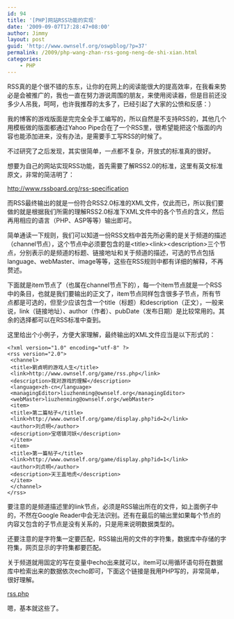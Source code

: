 ```yaml
---
id: 94
title: '[PHP]网站RSS功能的实现'
date: '2009-09-07T17:28:47+08:00'
author: Jimmy
layout: post
guid: 'http://www.ownself.org/oswpblog/?p=37'
permalink: /2009/php-wang-zhan-rss-gong-neng-de-shi-xian.html
categories:
    - PHP
---
```


RSS真的是个很不错的东东，让你的在网上的阅读能很大的提高效率，在我看来势必是会被推广的，我也一直在努力游说周围的朋友，来使用阅读器，但是目前还没多少人吊我，呵呵，也许我推荐的太多了，已经引起了大家的公愤和反感：）

我的博客的游戏版面是完完全全手工编写的，所以自然是不支持RSS的，其他几个用模板做的版面都通过Yahoo Pipe合在了一个RSS里，很希望能把这个版面的内容也能添加进来，没有办法，是需要手工写RSS的时候了。

不过研究了之后发现，其实很简单，一点都不复杂，开放式的标准真的很好。

想要为自己的网站实现RSS功能，首先需要了解RSS2.0的标准，这里有英文标准原文，非常的简洁明了：

<http://www.rssboard.org/rss-specification>

而RSS最终输出的就是一份符合RSS2.0标准的XML文件，仅此而已，所以我们要做的就是根据我们所需的理解RSS2.0标准下XML文件中的各个节点的含义，然后再用相应的语言（PHP、ASP等等）输出即可。

简单通读一下规则，我们可以知道一份RSS文档中首先所必需的是关于频道的描述（channel节点），这个节点中必须要包含的是\<title\>\<link\>\<description\>三个节点，分别表示的是频道的标题、链接地址和关于频道的描述，可选的节点包括language、webMaster、image等等，这些在RSS规则中都有详细的解释，不再赘述。

下面就是item节点了（也属在channel节点下的），每一个item节点就是一个RSS中的条目，也就是我们要输出的正文了，item节点同样包含很多子节点，所有节点都是可选的，但至少应该包含一个title（标题）和description（正文），一般来说，link（链接地址）、author（作者）、pubDate（发布日期）是比较常用的。其余的选择都可以在RSS标准中查到。

这里给出个小例子，方便大家理解，最终输出的XML文件应当是以下形式的：

```
<?xml version="1.0" encoding="utf-8" ?>
<rss version="2.0">
 <channel>
 <title>劉貞明的游戏人生</title>
 <link>http://www.ownself.org/game/rss.php</link>
 <description>我对游戏的理解</description>
 <language>zh-cn</language>
 <managingEditor>liuzhenming@ownself.org</managingEditor>
 <webMaster>liuzhenming@ownself.org</webMaster>
 <item>
 <title>第二篇帖子</title>
 <link>http://www.ownself.org/game/display.php?id=2</link>
 <author>刘贞明</author>
 <description>宝塔镇河妖</description>
 </item>
 <item>
 <title>第一篇帖子</title>
 <link>http://www.ownself.org/game/display.php?id=1</link>
 <author>刘贞明</author>
 <description>天王盖地虎</description>
 </item>
 </channel>
</rss>
```

要注意的是频道描述里的link节点，必须是RSS输出所在的文件，如上面例子中的，不然在Google Reader中会无法识别。还有在最后的输出里如果每个节点的内容又包含<string></string>的子节点是没有关系的，只是用来说明数据类型的。

还要注意的是字符集一定要匹配，RSS输出用的文件的字符集，数据库中存储的字符集，网页显示的字符集都要匹配。

关于频道就用固定的写在变量中echo出来就可以，item可以用循环语句将在数据库中检索出来的数据依次echo即可，下面这个链接是我用PHP写的，非常简单，很好理解。

[rss.php](http://cid-507861a5ffb49bea.skydrive.live.com/self.aspx/.Public/程序代码/rss.php)

嗯，基本就这些了。